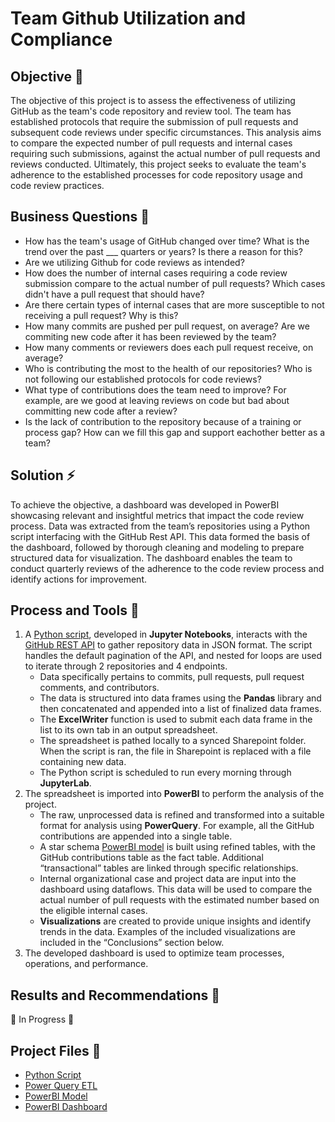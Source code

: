 <h1>Team Github Utilization and Compliance</h1>

<h2>Objective 🎯</h2>
The objective of this project is to assess the effectiveness of utilizing GitHub as the team's code repository and review tool.  The team has established protocols that require the submission of pull requests and subsequent code reviews under specific circumstances.  This analysis aims to compare the expected number of pull requests and internal cases requiring such submissions, against the actual number of pull requests and reviews conducted.  Ultimately, this project seeks to evaluate the team's adherence to the established processes for code repository usage and code review practices.

<h2>Business Questions 🔎</h2> 
  
 
  -  How has the team's usage of GitHub changed over time?  What is the trend over the past ___ quarters or years? Is there a reason for this? 
  -  Are we utilizing Github for code reviews as intended?
  -  How does the number of internal cases requiring a code review submission compare to the actual number of pull requests? Which cases didn't have a pull request that should have?
  -  Are there certain types of internal cases that are more susceptible to not receiving a pull request?  Why is this?
  -  How many commits are pushed per pull request, on average? Are we commiting new code after it has been reviewed by the team?
  -  How many comments or reviewers does each pull request receive, on average?
  -  Who is contributing the most to the health of our repositories?  Who is not following our established protocols for code reviews?
  -  What type of contributions does the team need to improve? For example, are we good at leaving reviews on code but bad about committing new code after a review?
  -  Is the lack of contribution to the repository because of a training or process gap?  How can we fill this gap and support eachother better as a team?

<h2>Solution ⚡️ </h2>

To achieve the objective, a dashboard was developed in PowerBI showcasing relevant and insightful metrics that impact the code review process. Data was extracted from the team’s repositories using a Python script interfacing with the GitHub Rest API. This data formed the basis of the dashboard, followed by thorough cleaning and modeling to prepare structured data for visualization. The dashboard enables the team to conduct quarterly reviews of the adherence to the code review process and identify actions for improvement. 

<h2>Process and Tools 🔨 </h2>

1. A [Python script](https://github.com/lewisdecarolis19/GithubUtilizationMetrics/blob/main/Get_GitHub_Data.py), developed in <b>Jupyter Notebooks</b>, interacts with the [GitHub REST API](https://docs.github.com/en/rest?apiVersion=2022-11-28) to gather repository data in JSON format.  The script handles the default pagination of the API, and nested for loops are used to iterate through 2 repositories and 4 endpoints.
    - Data specifically pertains to commits, pull requests, pull request comments, and contributors.
    - The data is structured into data frames using the <b>Pandas</b> library and then concatenated and appended into a list of finalized data frames.
    - The <b>ExcelWriter</b> function is used to submit each data frame in the list to its own tab in an output spreadsheet.
    - The spreadsheet is pathed locally to a synced Sharepoint folder.  When the script is ran, the file in Sharepoint is replaced with a file containing new data.
    - The Python script is scheduled to run every morning through <b>JupyterLab</b>.
2. The spreadsheet is imported into <b>PowerBI</b> to perform the analysis of the project.
    - The raw, unprocessed data is refined and transformed into a suitable format for analysis using <b>PowerQuery</b>.  For example, all the GitHub contributions are appended into a single table.
    - A star schema [PowerBI model](https://github.com/lewisdecarolis19/GithubUtilizationMetrics/tree/main/PowerBI%20Model) is built using refined tables, with the GitHub contributions table as the fact table.  Additional “transactional” tables are linked through specific relationships.
    - Internal organizational case and project data are input into the dashboard using dataflows. This data will be used to compare the actual number of pull requests with the estimated number based on the eligible internal cases.
    - <b>Visualizations</b> are created to provide unique insights and identify trends in the data.  Examples of the included visualizations are included in the “Conclusions” section below.
3. The developed dashboard is used to optimize team processes, operations, and performance.


<h2>Results and Recommendations 🚀</h2>

🚧 In Progress 🚧

<h2>Project Files 📄</h2>

-  [Python Script](https://github.com/lewisdecarolis19/GithubUtilizationMetrics/blob/main/Get_GitHub_Data.py)
-  [Power Query ETL](https://github.com/lewisdecarolis19/GithubUtilizationMetrics/blob/main/Power%20Query%20ETL/README.md)
-  [PowerBI Model](https://github.com/lewisdecarolis19/GithubUtilizationMetrics/blob/main/PowerBI%20Model/README.md)
-  [PowerBI Dashboard](https://github.com/lewisdecarolis19/GithubUtilizationMetrics/tree/main/PowerBI%20Dashboard)

<!--
 ```diff
- text in red
+ text in green
! text in orange
# text in gray
@@ text in purple (and bold)@@
```
--!>
